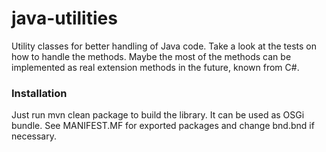 # java-utilities

Utility classes for better handling of Java code. Take a look at the tests on how to handle the methods. Maybe the most of the methods can be implemented as real extension methods in the future, known from C#.

### Installation

Just run mvn clean package to build the library. It can be used as OSGi bundle. See MANIFEST.MF for exported packages and change bnd.bnd if necessary.
